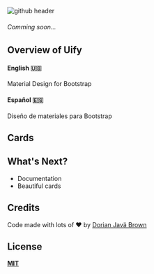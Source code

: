 ![github header](https://user-images.githubusercontent.com/19171147/32492971-1fafc21e-c38a-11e7-86cc-8e2f2d6ab02e.png)
###### Comming soon...

## Overview of Uify



#### English 🇺🇸

Material Design for Bootstrap

#### Español 🇪🇸

Diseño de materiales para Bootstrap


## Cards
<!---
##  Issues
First, please search the [open issues](https://github.com/ZEUSOFCS/Uify/issues?q=is%3Aopen)
and [closed issues](https://github.com/ZEUSOFCS/Uify/issues?q=is%3Aclosed)
to see if your issue hasn't already been reported (it may also be fixed).

If you can't find an issue that matches what you're seeing, open a [new issue](https://github.com/ZEUSOFCS/Uify/issues)
and fill out the template to provide us with enough information to investigate
further.

## More Resources

See [Uify](http://) for more product-oriented
information about Uify.

-->

##  What's Next?
- Documentation
- Beautiful cards


## Credits
 Code made with lots of ♥️ by [Dorian Javä Brown](www.dorianbrown.me)


## License
**[MIT](LICENSE)**

